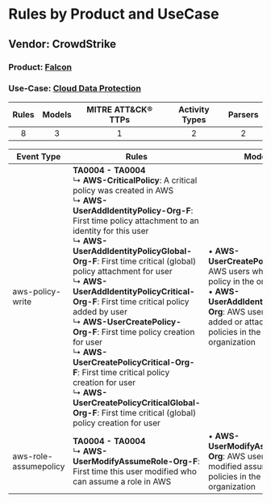 Rules by Product and UseCase
============================
Vendor: CrowdStrike
-------------------
### Product: [Falcon](../ds_crowdstrike_falcon.md)
### Use-Case: [Cloud Data Protection](../../../../UseCases/uc_cloud_data_protection.md)

| Rules | Models | MITRE ATT&CK® TTPs | Activity Types | Parsers |
|:-----:|:------:|:------------------:|:--------------:|:-------:|
|   8   |   3    |         1          |       2        |    2    |

| Event Type    | Rules    | Models    |
| ---- | ---- | ---- |
| aws-policy-write      | <b>TA0004 - TA0004</b><br> ↳ <b>AWS-CriticalPolicy</b>: A critical policy was created in AWS<br> ↳ <b>AWS-UserAddIdentityPolicy-Org-F</b>: First time policy attachment to an identity for this user<br> ↳ <b>AWS-UserAddIdentityPolicyGlobal-Org-F</b>: First time critical (global) policy attachment for user<br> ↳ <b>AWS-UserAddIdentityPolicyCritical-Org-F</b>: First time critical policy added by user<br> ↳ <b>AWS-UserCreatePolicy-Org-F</b>: First time policy creation for user<br> ↳ <b>AWS-UserCreatePolicyCritical-Org-F</b>: First time critical policy creation for user<br> ↳ <b>AWS-UserCreatePolicyCriticalGlobal-Org-F</b>: First time critical (global) policy creation for user |  • <b>AWS-UserCreatePolicy-Org</b>: AWS users who created a policy in the organization<br> • <b>AWS-UserAddIdentityPolicy-Org</b>: AWS users who added or attached identity policies in the organization |
| aws-role-assumepolicy | <b>TA0004 - TA0004</b><br> ↳ <b>AWS-UserModifyAssumeRole-Org-F</b>: First time this user modified who can assume a role in AWS    |  • <b>AWS-UserModifyAssumeRole-Org</b>: AWS users who modified assume role policies in the organization    |
